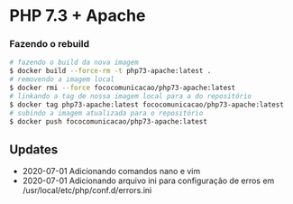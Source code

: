 # PHP 7.3 + Apache

### Fazendo o rebuild
```sh
# fazendo o build da nova imagem
$ docker build --force-rm -t php73-apache:latest .
# removendo a imagem local
$ docker rmi --force fococomunicacao/php73-apache:latest
# linkando a tag de nossa imagem local para a do repositório
$ docker tag php73-apache:latest fococomunicacao/php73-apache:latest
# subindo a imagem atualizada para o repositório
$ docker push fococomunicacao/php73-apache:latest
```

## Updates
- 2020-07-01 Adicionando comandos nano e vim
- 2020-07-01 Adicionando arquivo ini para configuração de erros em /usr/local/etc/php/conf.d/errors.ini